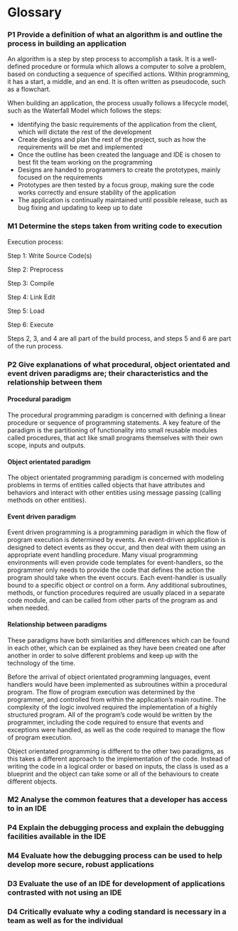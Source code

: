 # Glossary

### P1 Provide a definition of what an algorithm is and outline the process in building an application

An algorithm is a step by step process to accomplish a task. It is a well-defined procedure or formula which allows a computer to solve a problem, based on conducting a sequence of specified actions. Within programming, it has a start, a middle, and an end. It is often written as pseudocode, such as a flowchart.

When building an application, the process usually follows a lifecycle model, such as the Waterfall Model which follows the steps:
- Identifying the basic requirements of the application from the client, which will dictate the rest of the development
- Create designs and plan the rest of the project, such as how the requirements will be met and implemented
- Once the outline has been created the language and IDE is chosen to best fit the team working on the programming
- Designs are handed to programmers to create the prototypes, mainly focused on the requirements
- Prototypes are then tested by a focus group, making sure the code works correctly and ensure stability of the application
- The application is continually maintained until possible release, such as bug fixing and updating to keep up to date


### M1 Determine the steps taken from writing code to execution

Execution process:

Step 1: Write Source Code(s)

Step 2: Preprocess

Step 3: Compile

Step 4: Link Edit

Step 5: Load

Step 6: Execute

Steps 2, 3, and 4 are all part of the build process, and steps 5 and 6 are part of the run process.

### P2 Give explanations of what procedural, object orientated and event driven paradigms are; their characteristics and the relationship between them

#### Procedural paradigm
The procedural programming paradigm is concerned with defining a linear procedure or sequence of programming statements. A key feature of the paradigm is the partitioning of functionality into small reusable modules called procedures, that act like small programs themselves with their own scope, inputs and outputs.

#### Object orientated paradigm
The object orientated programming paradigm is concerned with modeling problems in terms of entities called objects that have attributes and behaviors and interact with other entities using message passing (calling methods on other entities).

#### Event driven paradigm
Event driven programming is a programming paradigm in which the flow of program execution is determined by events. An event-driven application is designed to detect events as they occur, and then deal with them using an appropriate event handling procedure. Many visual programming environments will even provide code templates for event-handlers, so the programmer only needs to provide the code that defines the action the program should take when the event occurs. Each event-handler is usually bound to a specific object or control on a form. Any additional subroutines, methods, or function procedures required are usually placed in a separate code module, and can be called from other parts of the program as and when needed.

#### Relationship between paradigms
These paradigms have both similarities and differences which can be found in each other, which can be explained as they have been created one after another in order to solve different problems and keep up with the technology of the time.

Before the arrival of object orientated programming languages, event handlers would have been implemented as subroutines within a procedural program. The flow of program execution was determined by the programmer, and controlled from within the application’s main routine. The complexity of the logic involved required the implementation of a highly structured program. All of the program’s code would be written by the programmer, including the code required to ensure that events and exceptions were handled, as well as the code required to manage the flow of program execution.

Object orientated programming is different to the other two paradigms, as this takes a different approach to the implementation of the code. Instead of writing the code in a logical order or based on inputs, the class is used as a blueprint and the object can take some or all of the behaviours to create different objects.


### M2 Analyse the common features that a developer has access to in an IDE


### P4 Explain the debugging process and explain the debugging facilities available in the IDE


### M4 Evaluate how the debugging process can be used to help develop more secure, robust applications


### D3 Evaluate the use of an IDE for development of applications contrasted with not using an IDE


### D4 Critically evaluate why a coding standard is necessary in a team as well as for the individual

